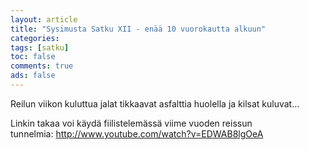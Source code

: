 ```yaml
---
layout: article 
title: "Sysimusta Satku XII - enää 10 vuorokautta alkuun" 
categories: 
tags: [satku]
toc: false 
comments: true 
ads: false 
---
```


Reilun viikon kuluttua jalat tikkaavat asfalttia huolella ja kilsat
kuluvat...

Linkin takaa voi käydä fiilistelemässä viime vuoden reissun
tunnelmia: <http://www.youtube.com/watch?v=EDWAB8lgOeA>

